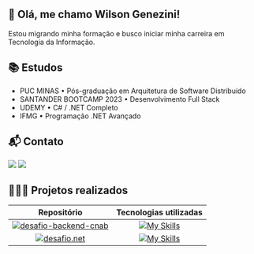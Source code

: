 ## 👋 Olá, me chamo Wilson Genezini!
Estou migrando minha formação e busco iniciar minha carreira em Tecnologia da Informação. 

## 📚 Estudos

- PUC MINAS • Pós-graduação em Arquitetura de Software Distribuído
- SANTANDER BOOTCAMP 2023 • Desenvolvimento Full Stack
- UDEMY • C# / .NET Completo
- IFMG • Programação .NET Avançado

## 📬 Contato

<div>
<a href = "mailto:wilsongenezini@gmail.com"><img loading="lazy" src="https://img.shields.io/badge/Gmail-D14836?style=for-the-badge&logo=gmail&logoColor=white" target="_blank"></a>
<a href="https://www.linkedin.com/in/wilsongenezini" target="_blank"><img loading="lazy" src="https://img.shields.io/badge/-LinkedIn-%230077B5?style=for-the-badge&logo=linkedin&logoColor=white" target="_blank"></a>   
</div>

## 👨🏽‍💻 Projetos realizados

| Repositório | Tecnologias utilizadas |
| :---: | :---: |
| [![desafio-backend-cnab](https://github-readme-stats.vercel.app/api/pin/?username=wilsongenezini&repo=desafio-backend-cnab&bg_color=000&border_color=30A3DC&show_icons=true&icon_color=30A3DC&title_color=E94D5F&text_color=FFF)](https://github.com/wilsongenezini/desafio-backend-cnab) | [![My Skills](https://skillicons.dev/icons?i=vscode,git,github,ts,nodejs,mongodb,express,postman&perline=4)](https://skillicons.dev) |
| [![desafio.net](https://github-readme-stats.vercel.app/api/pin/?username=wilsongenezini&repo=desafio.net&bg_color=000&border_color=30A3DC&show_icons=true&icon_color=30A3DC&title_color=E94D5F&text_color=FFF)](https://github.com/wilsongenezini/desafio.net) | [![My Skills](https://skillicons.dev/icons?i=visualstudio,git,github,cs,dotnet,js,html,css&perline=4)](https://skillicons.dev) |
